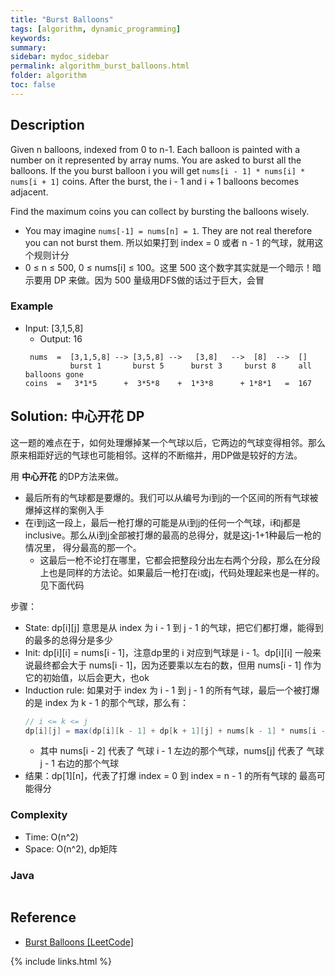 ```yaml
---
title: "Burst Balloons"
tags: [algorithm, dynamic_programming]
keywords:
summary:
sidebar: mydoc_sidebar
permalink: algorithm_burst_balloons.html
folder: algorithm
toc: false
---
```


## Description
Given n balloons, indexed from 0 to n-1. Each balloon is painted with a number on it represented by array nums. 
You are asked to burst all the balloons. If the you burst balloon i you will get `nums[i - 1] * nums[i] * nums[i + 1]` coins. 
After the burst, the i - 1 and i + 1 balloons becomes adjacent.

Find the maximum coins you can collect by bursting the balloons wisely.

* You may imagine `nums[-1] = nums[n] = 1`. They are not real therefore you can not burst them. 所以如果打到 index = 0 或者 
n - 1 的气球，就用这个规则计分
* 0 ≤ n ≤ 500, 0 ≤ nums[i] ≤ 100。这里 500 这个数字其实就是一个暗示！暗示要用 DP 来做。因为 500 量级用DFS做的话过于巨大，会冒

### Example
* Input: [3,1,5,8]
  * Output: 16
  ```
   nums  =  [3,1,5,8] --> [3,5,8] -->   [3,8]   -->  [8]  -->  []
            burst 1       burst 5      burst 3     burst 8     all balloons gone
  coins  =   3*1*5      +  3*5*8    +  1*3*8      + 1*8*1   =  167
  ```

## Solution: 中心开花 DP
这一题的难点在于，如何处理爆掉某一个气球以后，它两边的气球变得相邻。那么原来相距好远的气球也可能相邻。这样的不断缩并，用DP做是较好的方法。

用 **中心开花** 的DP方法来做。
* 最后所有的气球都是要爆的。我们可以从编号为i到j的一个区间的所有气球被爆掉这样的案例入手
* 在i到j这一段上，最后一枪打爆的可能是从i到j的任何一个气球，i和j都是inclusive。那么从i到j全部被打爆的最高的总得分，就是这j-1+1种最后一枪的情况里，
得分最高的那一个。
  * 这最后一枪不论打在哪里，它都会把整段分出左右两个分段，那么在分段上也是同样的方法论。如果最后一枪打在i或j，代码处理起来也是一样的。见下面代码

步骤：
* State: dp[i][j] 意思是从 index 为 i - 1 到 j - 1 的气球，把它们都打爆，能得到的最多的总得分是多少
* Init: dp[i][i] = nums[i - 1]，注意dp里的 i 对应到气球是 i - 1。dp[i][i] 一般来说最终都会大于 nums[i - 1]，因为还要乘以左右的数，但用 nums[i - 1] 作为它的初始值，以后会更大，也ok
* Induction rule: 如果对于 index 为 i - 1 到 j - 1 的所有气球，最后一个被打爆的是 index 为 k - 1 的那个气球，那么有：
  ```java
  // i <= k <= j
  dp[i][j] = max(dp[i][k - 1] + dp[k + 1][j] + nums[k - 1] * nums[i - 2] * nums[j])
  ```
  * 其中 nums[i - 2] 代表了 气球 i - 1 左边的那个气球，nums[j] 代表了 气球 j - 1 右边的那个气球
* 结果：dp[1][n]，代表了打爆 index = 0 到 index = n - 1 的所有气球的 最高可能得分

### Complexity
* Time: O(n^2)
* Space: O(n^2), dp矩阵

### Java
```java

```

## Reference
* [Burst Balloons [LeetCode]](https://leetcode.com/problems/burst-balloons/description/)

{% include links.html %}
